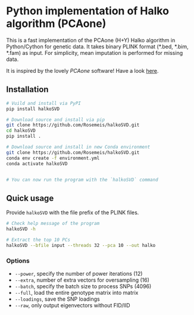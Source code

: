 # Python implementation of Halko algorithm (PCAone)
This is a fast implementation of the PCAone (H+Y) Halko algorithm in Python/Cython for genetic data. It takes binary PLINK format (*.bed, *.bim, *.fam) as input. For simplicity, mean imputation is performed for missing data.

It is inspired by the lovely *PCAone* software! Have a look [here](https://github.com/Zilong-Li/PCAone).

## Installation
```bash
# Vuild and install via PyPI
pip install halkoSVD

# Download source and install via pip
git clone https://github.com/Rosemeis/halkoSVD.git
cd halkoSVD
pip install .

# Download source and install in new Conda environment
git clone https://github.com/Rosemeis/halkoSVD.git
conda env create -f environment.yml
conda activate halkoSVD


# You can now run the program with the `halkoSVD` command
```

## Quick usage
Provide `halkoSVD` with the file prefix of the PLINK files.
```bash
# Check help message of the program
halkoSVD -h

# Extract the top 10 PCs
halkoSVD --bfile input --threads 32 --pca 10 --out halko
```

### Options
* `--power`, specify the number of power iterations (12)
* `--extra`, number of extra vectors for oversampling (16)
* `--batch`, specify the batch size to process SNPs (4096)
* `--full`, load the entire genotype matrix into matrix
* `--loadings`, save the SNP loadings
* `--raw`, only output eigenvectors without FID/IID
